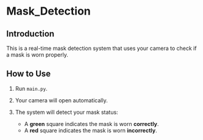 # Mask_Detection

## Introduction
This is a real-time mask detection system that uses your camera to check if a mask is worn properly.

## How to Use
1. Run `main.py`.

2. Your camera will open automatically.

3. The system will detect your mask status:
   - A **green** square indicates the mask is worn **correctly**.
   - A **red** square indicates the mask is worn **incorrectly**.